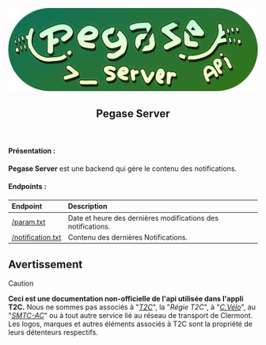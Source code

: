 <h3 align="center">
  <br>
  <img src="https://github.com/dumb-software/T2C-API-Documentation/blob/main/.github/assets/pegase.png?raw=true" width="550px" alt="Pegase logo"/>
  <br>
  <h2 align="center">Pegase Server</h2>
  <br>
</h3>

#### Présentation :

**Pegase Server** est une backend qui gère le contenu des notifications.

#### Endpoints :

| Endpoint                              | Description                                     |
| :----------------------------------- | :---------------------------------------------- |
| [/param.txt](https://github.com/dumb-software/T2C-API-Documentation/blob/main/docs/pegase/param.md)                           |Date et heure des dernières modifications des notifications.|
| [/notification.txt](https://github.com/dumb-software/T2C-API-Documentation/blob/main/docs/pegase/notification.md)                    |Contenu des dernières Notifications.|

## Avertissement
>[!CAUTION]
> **Ceci est une documentation non-officielle de l'api utilisée dans l'appli T2C.**
> Nous ne sommes pas associés à "*[T2C](https://www.t2c.fr/)*", la "*Régie T2C*", à "*[C.Vélo](https://www.c-velo.fr/)*", au "*[SMTC-AC](https://www.smtc-clermont-agglo.fr/)*" ou à tout autre service lié au réseau de transport de Clermont.
> Les logos, marques et autres éléments associés à T2C sont la propriété de leurs détenteurs respectifs.
